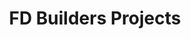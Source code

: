 ---
title: "FD Builders Projects"
meta_title: "Projects"
description: "FD Construction projects"
image: "/images/planning-projects.jpg"
draft: false
---